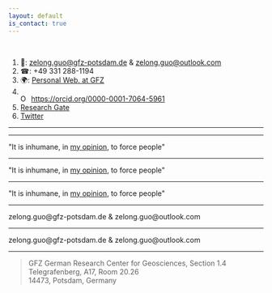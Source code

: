 ```yaml
---
layout: default
is_contact: true
---
```


<br>

1. &#128231;: zelong.guo@gfz-potsdam.de & zelong.guo@outlook.com  
2. &#9742;: +49 331 288-1194  
3. &#127757;: [Personal Web. at GFZ](https://www.gfz-potsdam.de/en/staff/zelong-guo/sec14/)
4. <div itemscope itemtype="https://schema.org/Person"><a itemprop="sameAs" content="https://orcid.org/0000-0001-7064-5961" href="https://orcid.org/0000-0001-7064-5961" target="orcid.widget" rel="me noopener noreferrer" style="vertical-align:top;"><img src="https://orcid.org/sites/default/files/images/orcid_16x16.png" style="width:1em;margin-right:.5em;" alt="ORCID iD icon">https://orcid.org/0000-0001-7064-5961</a></div>
5. [Research Gate](https://www.researchgate.net/profile/Zelong-Guo)  
6. [Twitter](https://twitter.com/zelong_guo)  

---
---

<!-- setting it with my fontawesome kit -->
<script src="https://kit.fontawesome.com/c30765c418.js" crossorigin="anonymous"></script>
<!-- <i class="fa-brands fa-github-square fa-2xs"></i> [github](https://twitter.com/zelong_guo) -->

  <div style="text-align: left;">
    <i class="fa-brands fa-github-square fa-2x"></i>
    "It is inhumane, in <a href="https://www.washingtonpost.com/archive/lifestyle/magazine/1997/11/09/grounds-for-suspicion/075c7cfe-d5cf-4443-ae42-a95e6e46fed7/">my opinion</a>, to force people"
  </div>

---
<div style="text-align: left;">
    <i class="fa-brands fa-github-square fa-2x" style="vertical-align: middle;"></i>
    "It is inhumane, in <a href="https://www.washingtonpost.com/archive/lifestyle/magazine/1997/11/09/grounds-for-suspicion/075c7cfe-d5cf-4443-ae42-a95e6e46fed7/">my opinion</a>, to force people"
</div>

---
<div style="text-align: left;">
    <i class="fa-brands fa-github-square fa-1.5x" style="vertical-align: middle;"></i>
    "It is inhumane, in <a href="https://www.washingtonpost.com/archive/lifestyle/magazine/1997/11/09/grounds-for-suspicion/075c7cfe-d5cf-4443-ae42-a95e6e46fed7/">my opinion</a>, to force people"
</div>

---
<div style="text-align: left;">
    <i class="fa-solid fa-envelope fa-1.5x" style="vertical-align: middle;"></i> zelong.guo@gfz-potsdam.de & zelong.guo@outlook.com 
</div>

---
<div style="text-align: left;">
    <i class="fa-regular fa-envelope fa-1.5x" style="vertical-align: middle;"></i> zelong.guo@gfz-potsdam.de & zelong.guo@outlook.com 
</div>


***

> GFZ German Research Center for Geosciences, Section 1.4   
Telegrafenberg, A17, Room 20.26  
14473, Potsdam, Germany

<br>
